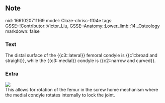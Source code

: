 ## Note
nid: 1661020711169
model: Cloze-chrisc-ff04e
tags: GSSE::!Contributor::Victor_Liu, GSSE::Anatomy::Lower_limb::14._Osteology
markdown: false

### Text
The distal surface of the {{c3::lateral}} femoral condyle is {{c1::broad and straight}}, while the {{c3::medial}} condyle is {{c2::narrow and curved}}.

### Extra
<img src="paste-68fedf362096b59957c5d31c99716ea02fbdf0f1.jpg">
<div>
  This allows for rotation of the femur in the screw home mechanism
  where the medial condyle rotates internally to lock the joint.
</div>
